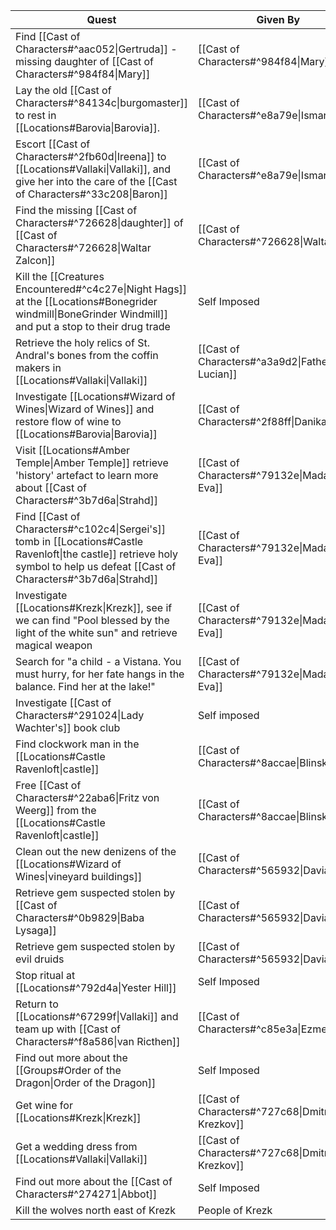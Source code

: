 | Quest                                                                                                                                                                          | Given By                                       | Complete |
| ------------------------------------------------------------------------------------------------------------------------------------------------------------------------------ | ---------------------------------------------- | -------- |
| Find [[Cast of Characters#^aac052\|Gertruda]] - missing daughter of [[Cast of Characters#^984f84\|Mary]]                                                                       | [[Cast of Characters#^984f84\|Mary]]           |          |
| Lay the old [[Cast of Characters#^84134c\|burgomaster]] to rest in [[Locations#Barovia\|Barovia]].                                                                             | [[Cast of Characters#^e8a79e\|Ismark]]         | ☑        |
| Escort [[Cast of Characters#^2fb60d\|Ireena]] to [[Locations#Vallaki\|Vallaki]], and give her into the care of the [[Cast of Characters#^33c208\|Baron]]                       | [[Cast of Characters#^e8a79e\|Ismark]]         | ☑        |
| Find the missing [[Cast of Characters#^726628\|daughter]] of [[Cast of Characters#^726628\|Waltar Zalcon]]                                                                     | [[Cast of Characters#^726628\|Waltar]]         |          |
| Kill the [[Creatures Encountered#^c4c27e\|Night Hags]] at the [[Locations#Bonegrider windmill\|BoneGrinder Windmill]] and put a stop to their drug trade                       | Self Imposed                                   |          |
| Retrieve the holy relics of St. Andral's bones from the coffin makers in [[Locations#Vallaki\|Vallaki]]                                                                        | [[Cast of Characters#^a3a9d2\|Father Lucian]]  | ☠        |
| Investigate [[Locations#Wizard of Wines\|Wizard of Wines]] and restore flow of wine to [[Locations#Barovia\|Barovia]]                                                          | [[Cast of Characters#^2f88ff\|Danika]]         | Partial  |
| Visit [[Locations#Amber Temple\|Amber Temple]] retrieve 'history' artefact to learn more about [[Cast of Characters#^3b7d6a\|Strahd]]                                          | [[Cast of Characters#^79132e\|Madam Eva]]      |          |
| Find [[Cast of Characters#^c102c4\|Sergei's]] tomb in [[Locations#Castle Ravenloft\|the castle]] retrieve holy symbol to help us defeat [[Cast of Characters#^3b7d6a\|Strahd]] | [[Cast of Characters#^79132e\|Madam Eva]]      |          |
| Investigate [[Locations#Krezk\|Krezk]], see if we can find "Pool blessed by the light of the white sun" and retrieve magical weapon                                            | [[Cast of Characters#^79132e\|Madam Eva]]      | ☑        |
| Search for "a child - a Vistana. You must hurry, for her fate hangs in the balance. Find her at the lake!"                                                                     | [[Cast of Characters#^79132e\|Madam Eva]]      | ☑?       |
| Investigate [[Cast of Characters#^291024\|Lady Wachter's]] book club                                                                                                           | Self imposed                                   |          |
| Find clockwork man in the [[Locations#Castle Ravenloft\|castle]]                                                                                                               | [[Cast of Characters#^8accae\|Blinsky]]        |          |
| Free [[Cast of Characters#^22aba6\|Fritz von Weerg]] from the [[Locations#Castle Ravenloft\|castle]]                                                                           | [[Cast of Characters#^8accae\|Blinsky]]        |          |
| Clean out the new denizens of the [[Locations#Wizard of Wines\|vineyard buildings]]                                                                                            | [[Cast of Characters#^565932\|Davian]]         | ☑        |
| Retrieve gem suspected stolen by [[Cast of Characters#^0b9829\|Baba Lysaga]]                                                                                                   | [[Cast of Characters#^565932\|Davian]]         |          |
| Retrieve gem suspected stolen by evil druids                                                                                                                                   | [[Cast of Characters#^565932\|Davian]]         | ☑        |
| Stop ritual at [[Locations#^792d4a\|Yester Hill]]                                                                                                                              | Self Imposed                                   | ☑        |
| Return to [[Locations#^67299f\|Vallaki]] and team up with [[Cast of Characters#^f8a586\|van Ricthen]]                                                                          | [[Cast of Characters#^c85e3a\|Ezmerelda]]      |          |
| Find out more about the [[Groups#Order of the Dragon\|Order of the Dragon]]                                                                                                    | Self Imposed                                   |          |
| Get wine for [[Locations#Krezk\|Krezk]]                                                                                                                                        | [[Cast of Characters#^727c68\|Dmitri Krezkov]] |          |
| Get a wedding dress from [[Locations#Vallaki\|Vallaki]]                                                                                                                        | [[Cast of Characters#^727c68\|Dmitri Krezkov]] |          |
| Find out more about the [[Cast of Characters#^274271\|Abbot]]                                                                                                                  | Self Imposed                                   | ☑        |
| Kill the wolves north east of Krezk                                                                                                                                            | People of Krezk                                |          |
